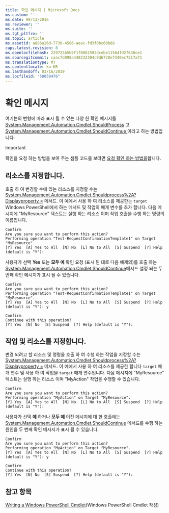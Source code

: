 ```yaml
---
title: 확인 메시지 | Microsoft Docs
ms.custom: ''
ms.date: 09/13/2016
ms.reviewer: ''
ms.suite: ''
ms.tgt_pltfrm: ''
ms.topic: article
ms.assetid: a886a26d-7730-4586-aeac-fd3f0bc60b88
caps.latest.revision: 8
ms.openlocfilehash: 229725b5b9f1f0082592dcebe11564fd2f630ce1
ms.sourcegitcommit: caac7d098a448232304c9d6728e7340ec7517a71
ms.translationtype: MT
ms.contentlocale: ko-KR
ms.lasthandoff: 03/16/2019
ms.locfileid: "58059476"
---
```

# <a name="confirmation-messages"></a>확인 메시지

여기는의 변형에 따라 표시 될 수 있는 다양 한 확인 메시지를 [System.Management.Automation.Cmdlet.ShouldProcess](/dotnet/api/System.Management.Automation.Cmdlet.ShouldProcess) 고 [System.Management.Automation.Cmdlet.ShouldContinue ](/dotnet/api/System.Management.Automation.Cmdlet.ShouldContinue) 이라고 하는 방법입니다.

> [!IMPORTANT]
> 확인을 요청 하는 방법을 보여 주는 샘플 코드를 보려면 [요청 확인 하는 방법을](./how-to-request-confirmations.md)합니다.

## <a name="specifying-the-resource"></a>리소스를 지정합니다.

호출 하 여 변경할 수에 있는 리소스를 지정할 수는 [System.Management.Automation.Cmdlet.Shouldprocess%2A? Displayproperty =](/dotnet/api/System.Management.Automation.Cmdlet.ShouldProcess?view=powershellsdk-1.1.0) 메서드. 이 예에서 사용 하 여 리소스를 제공한는 `target` Windows PowerShell에서 하는 메서드 및 작업의 매개 변수를 추가 합니다. 다음 메시지에 "MyResource" 텍스트는 실행 하는 리소스 이며 작업 호출을 수행 하는 명령의 이름입니다.

```output
Confirm
Are you sure you want to perform this action?
Performing operation "Test-RequestConfirmationTemplate1" on Target "MyResource".
[Y] Yes  [A] Yes to All  [N] No  [L] No to All  [S] Suspend  [?] Help (default is "Y"):
```

사용자가 선택 **Yes** 또는 **모두 예** 확인 요청 (표시 된 대로 다음 예제의)를 호출 하는 [System.Management.Automation.Cmdlet.ShouldContinue](/dotnet/api/System.Management.Automation.Cmdlet.ShouldContinue)메서드 설정 되는 두 번째 확인 메시지가 표시 될 수 있습니다.

```output
Confirm
Are you sure you want to perform this action?
Performing operation "Test-RequestConfirmationTemplate1" on Target "MyResource".
[Y] Yes  [A] Yes to All  [N] No  [L] No to All  [S] Suspend  [?] Help (default is "Y"): y

Confirm
Continue with this operation?
[Y] Yes  [N] No  [S] Suspend  [?] Help (default is "Y"):
```

## <a name="specifying-the-operation-and-resource"></a>작업 및 리소스를 지정합니다.

변경 되려고 할 리소스 및 명령을 호출 하 여 수행 하는 작업을 지정할 수는 [System.Management.Automation.Cmdlet.Shouldprocess%2A? Displayproperty =](/dotnet/api/System.Management.Automation.Cmdlet.ShouldProcess?view=powershellsdk-1.1.0) 메서드. 이 예에서 사용 하 여 리소스를 제공한 합니다 `target` 매개 변수 및 사용 하 여 작업을 `target` 매개 변수입니다. 다음 메시지에 "MyResource" 텍스트는 실행 하는 리소스 이며 "MyAction" 작업을 수행할 수 있습니다.

```output
Confirm
Are you sure you want to perform this action?
Performing operation "MyAction" on Target "MyResource".
[Y] Yes  [A] Yes to All  [N] No  [L] No to All  [S] Suspend  [?] Help (default is "Y"):
```

사용자가 선택 **예** 하거나 **모두 예** 이전 메시지에 대 한 호출에는 [System.Management.Automation.Cmdlet.ShouldContinue](/dotnet/api/System.Management.Automation.Cmdlet.ShouldContinue) 메서드를 수행 하는 원인을 두 번째 확인 메시지가 표시 될 수 있습니다.

```output
Confirm
Are you sure you want to perform this action?
Performing operation "MyAction" on Target "MyResource".
[Y] Yes  [A] Yes to All  [N] No  [L] No to All  [S] Suspend  [?] Help (default is "Y"): y

Confirm
Continue with this operation?
[Y] Yes  [N] No  [S] Suspend  [?] Help (default is "Y"):
```

## <a name="see-also"></a>참고 항목

[Writing a Windows PowerShell Cmdlet](./writing-a-windows-powershell-cmdlet.md)(Windows PowerShell Cmdlet 작성)
